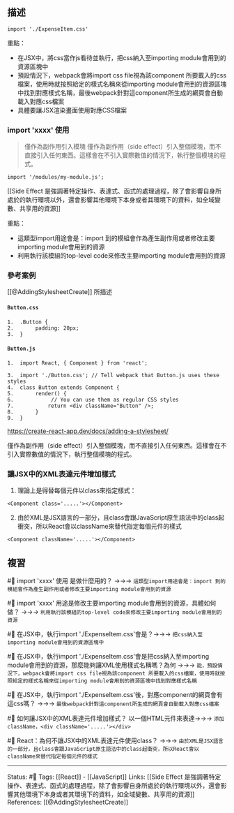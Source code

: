## 描述
```
import './ExpenseItem.css'
```


重點：
- 在JSX中，將css當作js看待並執行，把css納入至importing module會用到的資源區塊中
- 預設情況下，webpack會將import css file視為該component 所要載入的css檔案，使用時就按照給定的樣式名稱來從importing module會用到的資源區塊中找到對應樣式名稱，最後webpack針對這component所生成的網頁會自動載入對應css檔案
- 具體要讓JSX渲染畫面使用對應CSS檔案

### import 'xxxx' 使用

> 僅作為副作用引入模塊
> 僅作為副作用（side effect）引入整個模塊，而不直接引入任何東西。這樣會在不引入實際數值的情況下，執行整個模塊的程式。

```
import '/modules/my-module.js';
```


[[Side Effect 是強調著特定操作、表達式、函式的處理過程，除了會影響自身所處於的執行環境以外，還會影響其他環境下本身或者其環境下的資料，如全域變數、共享用的資源]]

重點：
-  這類型import用途會是：import 到的模組會作為產生副作用或者修改主要importing module會用到的資源
- 利用執行該模組的top-level code來修改主要importing module會用到的資源
### 參考案例

[[@AddingStylesheetCreate]] 所描述
#### `Button.css`
```
1.  .Button {
2.       padding: 20px;
3.  }
```


#### `Button.js`
```
1.  import React, { Component } from 'react';

3.  import './Button.css'; // Tell webpack that Button.js uses these styles
4.  class Button extends Component {
5.       render() {
6.            // You can use them as regular CSS styles
7.           return <div className="Button" />;
8.       }
9.  }
```


https://create-react-app.dev/docs/adding-a-stylesheet/

  

  

僅作為副作用（side effect）引入整個模塊，而不直接引入任何東西。這樣會在不引入實際數值的情況下，執行整個模塊的程式。


### 讓JSX中的XML表達元件增加樣式
1. 理論上是得替每個元件以class來指定樣式：
```
<Component class='.....'></Component>
```
2. 由於XML是JSX語言的一部分，且class會跟JavaScript原生語法中的class起衝突，所以React會以className來替代指定每個元件的樣式
```
<Component className='.....'></Component>
```



## 複習
#🧠  import 'xxxx' 使用 是做什麼用的？ ->->-> `這類型import用途會是：import 到的模組會作為產生副作用或者修改主要importing module會用到的資源`
<!--SR:!2022-08-29,11,230-->

#🧠 import 'xxxx' 用途是修改主要importing module會用到的資源，具體如何做？ ->->-> `利用執行該模組的top-level code來修改主要importing module會用到的資源`
<!--SR:!2022-08-31,13,248-->

#🧠 在JSX中，執行import './ExpenseItem.css'會是？->->-> `把css納入至importing module會用到的資源區塊中`
<!--SR:!2022-08-28,11,248-->

#🧠 在JSX中，執行import './ExpenseItem.css'會是把css納入至importing module會用到的資源，那麼能夠讓XML使用樣式名稱嗎？為何 ->->-> `能，預設情況下，webpack會將import css file視為該component 所要載入的css檔案，使用時就按照給定的樣式名稱來從importing module會用到的資源區塊中找到對應樣式名稱`
<!--SR:!2022-08-30,12,248-->

#🧠 在JSX中，執行import './ExpenseItem.css'後，對應component的網頁會有這css嗎？ ->->-> `最後webpack針對這component所生成的網頁會自動載入對應css檔案`
<!--SR:!2022-08-19,6,248-->

#🧠 如何讓JSX中的XML表達元件增加樣式？ 以一個HTML元件來表達->->-> `添加className，<div className='.....'></div>`
<!--SR:!2022-08-22,5,248-->


#🧠 React：為何不讓JSX中的XML表達元件使用class？ ->->-> `由於XML是JSX語言的一部分，且class會跟JavaScript原生語法中的class起衝突，所以React會以className來替代指定每個元件的樣式`
<!--SR:!2022-08-29,11,248-->

---
Status: #🌱 
Tags:
[[React]] - [[JavaScript]]
Links:
[[Side Effect 是強調著特定操作、表達式、函式的處理過程，除了會影響自身所處於的執行環境以外，還會影響其他環境下本身或者其環境下的資料，如全域變數、共享用的資源]]
References:
[[@AddingStylesheetCreate]]